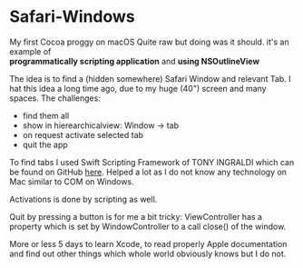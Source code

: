 # Safari-Windows
My first Cocoa proggy on macOS Quite raw but doing was it should.
it's an example of <br>
<strong>programmatically scripting application</strong> and 
<strong>using NSOutlineView</strong>

The idea is to find a (hidden somewhere) Safari Window and relevant Tab. I hat this idea a long time ago, due to my huge (40") screen and many spaces. 
The challenges:
- find them all
- show in hierearchicalview: Window -> tab
- on request activate selected tab
- quit the app

To find tabs I used Swift Scripting Framework of TONY INGRALDI which can be found on GitHub <a href="https://github.com/tingraldi/SwiftScripting">here</a>. Helped a lot as I do not know any technology on Mac 
similar to COM on Windows.

Activations is done by scripting as well.

Quit by pressing a button is for me a bit tricky: ViewController has a property which is set by WindowController 
to a call close() of the window.  

More or less 5 days to learn Xcode, to read properly Apple documentation and find out other things which whole world obviously knows but I do not.

